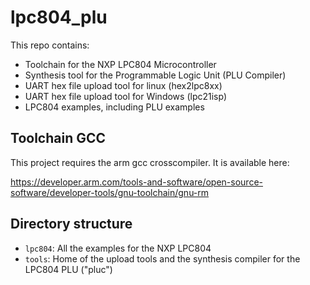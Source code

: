 # lpc804_plu

This repo contains:
 * Toolchain for the NXP LPC804 Microcontroller
 * Synthesis tool for the Programmable Logic Unit (PLU Compiler)
 * UART hex file upload tool for linux (hex2lpc8xx)
 * UART hex file upload tool for Windows (lpc21isp)
 * LPC804 examples, including PLU examples


## Toolchain GCC

This project requires the arm gcc crosscompiler. It is available here:

https://developer.arm.com/tools-and-software/open-source-software/developer-tools/gnu-toolchain/gnu-rm

## Directory structure

 * `lpc804`: All the examples for the NXP LPC804
 * `tools`: Home of the upload tools and the synthesis compiler for the LPC804 PLU ("pluc")

 